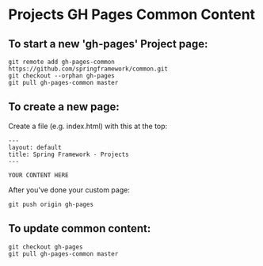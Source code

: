 Projects GH Pages Common Content
================================

## To start a new 'gh-pages' Project page:

	git remote add gh-pages-common https://github.com/springframework/common.git
	git checkout --orphan gh-pages
	git pull gh-pages-common master

## To create a new page:

Create a file (e.g. index.html) with this at the top:

	---
	layout: default
	title: Spring Framework - Projects
	---

	YOUR CONTENT HERE


After you've done your custom page:

	git push origin gh-pages


## To update common content:

	git checkout gh-pages
	git pull gh-pages-common master